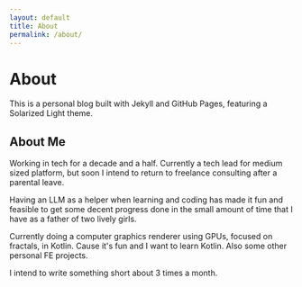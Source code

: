 ```yaml
---
layout: default
title: About
permalink: /about/
---
```


# About

This is a personal blog built with Jekyll and GitHub Pages, featuring a Solarized Light theme.

## About Me

Working in tech for a decade and a half. Currently a tech lead for medium sized platform, but soon I intend to return to freelance consulting after a parental leave.

Having an LLM as a helper when learning and coding has made it fun and feasible to get some decent progress done in the small amount of time that I have as a father of two lively girls.

Currently doing a computer graphics renderer using GPUs, focused on fractals, in Kotlin. Cause it's fun and I want to learn Kotlin. Also some other personal FE projects. 

I intend to write something short about 3 times a month.
